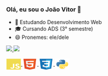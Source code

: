 ### Olá, eu sou o João Vitor 👋

- 🌱 Estudando Desenvolvimento Web
- 🎓 Cursando ADS (3° semestre)
- 😄 Pronemes: ele/dele

 <div>
   <a href="https://github.com/vittorsoares">
   <img height="180em" src="https://github-readme-stats.vercel.app/api?username=vittorsoares&show_icons=true&theme=tokyonight&include_all_commits=true&count_private=true"/>
   <img height="180em" src="https://github-readme-stats.vercel.app/api/top-langs/?username=vittorsoares&layout=compact&langs_count=6&theme=tokyonight"/>
</div>
     
<div style="display: inline_block"><br>
  <img align="center" alt="Rafa-Js" height="30" width="40" src="https://raw.githubusercontent.com/devicons/devicon/master/icons/javascript/javascript-plain.svg">
  <img align="center" alt="Rafa-HTML" height="30" width="40" src="https://raw.githubusercontent.com/devicons/devicon/master/icons/html5/html5-original.svg">
  <img align="center" alt="Rafa-CSS" height="30" width="40" src="https://raw.githubusercontent.com/devicons/devicon/master/icons/css3/css3-original.svg">
  <img align="center" alt="Rafa-Python" height="30" width="40" src="https://raw.githubusercontent.com/devicons/devicon/master/icons/python/python-original.svg">
</div>

##
